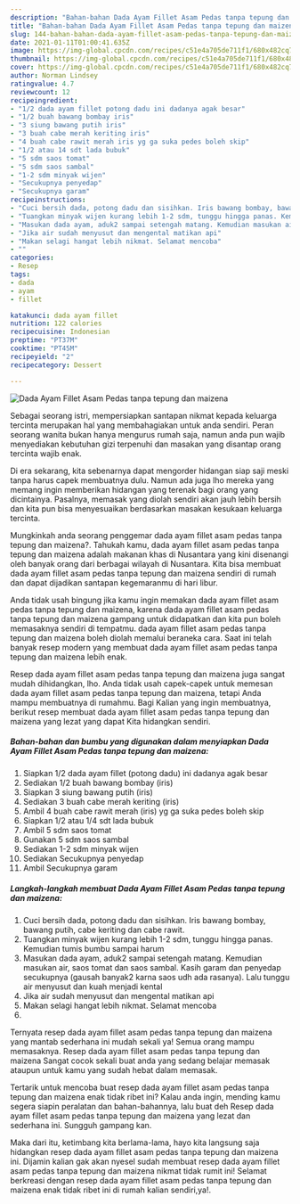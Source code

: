 ```yaml
---
description: "Bahan-bahan Dada Ayam Fillet Asam Pedas tanpa tepung dan maizena yang enak dan Mudah Dibuat"
title: "Bahan-bahan Dada Ayam Fillet Asam Pedas tanpa tepung dan maizena yang enak dan Mudah Dibuat"
slug: 144-bahan-bahan-dada-ayam-fillet-asam-pedas-tanpa-tepung-dan-maizena-yang-enak-dan-mudah-dibuat
date: 2021-01-11T01:00:41.635Z
image: https://img-global.cpcdn.com/recipes/c51e4a705de711f1/680x482cq70/dada-ayam-fillet-asam-pedas-tanpa-tepung-dan-maizena-foto-resep-utama.jpg
thumbnail: https://img-global.cpcdn.com/recipes/c51e4a705de711f1/680x482cq70/dada-ayam-fillet-asam-pedas-tanpa-tepung-dan-maizena-foto-resep-utama.jpg
cover: https://img-global.cpcdn.com/recipes/c51e4a705de711f1/680x482cq70/dada-ayam-fillet-asam-pedas-tanpa-tepung-dan-maizena-foto-resep-utama.jpg
author: Norman Lindsey
ratingvalue: 4.7
reviewcount: 12
recipeingredient:
- "1/2 dada ayam fillet potong dadu ini dadanya agak besar"
- "1/2 buah bawang bombay iris"
- "3 siung bawang putih iris"
- "3 buah cabe merah keriting iris"
- "4 buah cabe rawit merah iris yg ga suka pedes boleh skip"
- "1/2 atau 14 sdt lada bubuk"
- "5 sdm saos tomat"
- "5 sdm saos sambal"
- "1-2 sdm minyak wijen"
- "Secukupnya penyedap"
- "Secukupnya garam"
recipeinstructions:
- "Cuci bersih dada, potong dadu dan sisihkan. Iris bawang bombay, bawang putih, cabe keriting dan cabe rawit."
- "Tuangkan minyak wijen kurang lebih 1-2 sdm, tunggu hingga panas. Kemudian tumis bumbu sampai harum"
- "Masukan dada ayam, aduk2 sampai setengah matang. Kemudian masukan air, saos tomat dan saos sambal. Kasih garam dan penyedap secukupnya (gausah banyak2 karna saos udh ada rasanya). Lalu tunggu air menyusut dan kuah menjadi kental"
- "Jika air sudah menyusut dan mengental matikan api"
- "Makan selagi hangat lebih nikmat. Selamat mencoba"
- ""
categories:
- Resep
tags:
- dada
- ayam
- fillet

katakunci: dada ayam fillet 
nutrition: 122 calories
recipecuisine: Indonesian
preptime: "PT37M"
cooktime: "PT45M"
recipeyield: "2"
recipecategory: Dessert

---
```



![Dada Ayam Fillet Asam Pedas tanpa tepung dan maizena](https://img-global.cpcdn.com/recipes/c51e4a705de711f1/680x482cq70/dada-ayam-fillet-asam-pedas-tanpa-tepung-dan-maizena-foto-resep-utama.jpg)

Sebagai seorang istri, mempersiapkan santapan nikmat kepada keluarga tercinta merupakan hal yang membahagiakan untuk anda sendiri. Peran seorang  wanita bukan hanya mengurus rumah saja, namun anda pun wajib menyediakan kebutuhan gizi terpenuhi dan masakan yang disantap orang tercinta wajib enak.

Di era  sekarang, kita sebenarnya dapat mengorder hidangan siap saji meski tanpa harus capek membuatnya dulu. Namun ada juga lho mereka yang memang ingin memberikan hidangan yang terenak bagi orang yang dicintainya. Pasalnya, memasak yang diolah sendiri akan jauh lebih bersih dan kita pun bisa menyesuaikan berdasarkan masakan kesukaan keluarga tercinta. 



Mungkinkah anda seorang penggemar dada ayam fillet asam pedas tanpa tepung dan maizena?. Tahukah kamu, dada ayam fillet asam pedas tanpa tepung dan maizena adalah makanan khas di Nusantara yang kini disenangi oleh banyak orang dari berbagai wilayah di Nusantara. Kita bisa membuat dada ayam fillet asam pedas tanpa tepung dan maizena sendiri di rumah dan dapat dijadikan santapan kegemaranmu di hari libur.

Anda tidak usah bingung jika kamu ingin memakan dada ayam fillet asam pedas tanpa tepung dan maizena, karena dada ayam fillet asam pedas tanpa tepung dan maizena gampang untuk didapatkan dan kita pun boleh memasaknya sendiri di tempatmu. dada ayam fillet asam pedas tanpa tepung dan maizena boleh diolah memalui beraneka cara. Saat ini telah banyak resep modern yang membuat dada ayam fillet asam pedas tanpa tepung dan maizena lebih enak.

Resep dada ayam fillet asam pedas tanpa tepung dan maizena juga sangat mudah dihidangkan, lho. Anda tidak usah capek-capek untuk memesan dada ayam fillet asam pedas tanpa tepung dan maizena, tetapi Anda mampu membuatnya di rumahmu. Bagi Kalian yang ingin membuatnya, berikut resep membuat dada ayam fillet asam pedas tanpa tepung dan maizena yang lezat yang dapat Kita hidangkan sendiri.

<!--inarticleads1-->

##### Bahan-bahan dan bumbu yang digunakan dalam menyiapkan Dada Ayam Fillet Asam Pedas tanpa tepung dan maizena:

1. Siapkan 1/2 dada ayam fillet (potong dadu) ini dadanya agak besar
1. Sediakan 1/2 buah bawang bombay (iris)
1. Siapkan 3 siung bawang putih (iris)
1. Sediakan 3 buah cabe merah keriting (iris)
1. Ambil 4 buah cabe rawit merah (iris) yg ga suka pedes boleh skip
1. Siapkan 1/2 atau 1/4 sdt lada bubuk
1. Ambil 5 sdm saos tomat
1. Gunakan 5 sdm saos sambal
1. Sediakan 1-2 sdm minyak wijen
1. Sediakan Secukupnya penyedap
1. Ambil Secukupnya garam




<!--inarticleads2-->

##### Langkah-langkah membuat Dada Ayam Fillet Asam Pedas tanpa tepung dan maizena:

1. Cuci bersih dada, potong dadu dan sisihkan. Iris bawang bombay, bawang putih, cabe keriting dan cabe rawit.
1. Tuangkan minyak wijen kurang lebih 1-2 sdm, tunggu hingga panas. Kemudian tumis bumbu sampai harum
1. Masukan dada ayam, aduk2 sampai setengah matang. Kemudian masukan air, saos tomat dan saos sambal. Kasih garam dan penyedap secukupnya (gausah banyak2 karna saos udh ada rasanya). Lalu tunggu air menyusut dan kuah menjadi kental
1. Jika air sudah menyusut dan mengental matikan api
1. Makan selagi hangat lebih nikmat. Selamat mencoba
1. 




Ternyata resep dada ayam fillet asam pedas tanpa tepung dan maizena yang mantab sederhana ini mudah sekali ya! Semua orang mampu memasaknya. Resep dada ayam fillet asam pedas tanpa tepung dan maizena Sangat cocok sekali buat anda yang sedang belajar memasak ataupun untuk kamu yang sudah hebat dalam memasak.

Tertarik untuk mencoba buat resep dada ayam fillet asam pedas tanpa tepung dan maizena enak tidak ribet ini? Kalau anda ingin, mending kamu segera siapin peralatan dan bahan-bahannya, lalu buat deh Resep dada ayam fillet asam pedas tanpa tepung dan maizena yang lezat dan sederhana ini. Sungguh gampang kan. 

Maka dari itu, ketimbang kita berlama-lama, hayo kita langsung saja hidangkan resep dada ayam fillet asam pedas tanpa tepung dan maizena ini. Dijamin kalian gak akan nyesel sudah membuat resep dada ayam fillet asam pedas tanpa tepung dan maizena nikmat tidak rumit ini! Selamat berkreasi dengan resep dada ayam fillet asam pedas tanpa tepung dan maizena enak tidak ribet ini di rumah kalian sendiri,ya!.

